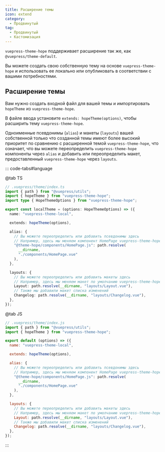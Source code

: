 ```yaml
---
title: Расширение темы
icon: extend
category:
  - Продвинутый
tag:
  - Продвинутый
  - Кастомизация
---
```


`vuepress-theme-hope` поддерживает расширение так же, как `@vuepress/theme-default`.

Вы можете создать свою собственную тему на основе `vuepress-theme-hope` и использовать ее локально или опубликовать в соответствии с вашими потребностями.

## Расширение темы

Вам нужно создать входной файл для вашей темы и импортировать `hopeTheme` из `vuepress-theme-hope`.

В файле ввода установите `extends: hopeTheme(options)`, чтобы расширить тему `vuepress-theme-hope`.

Одноименные псевдонимы (`alias`) и макеты (`layouts`) вашей собственной только что созданной темы имеют более высокий приоритет по сравнению с расширенной темой `vuepress-theme-hope`, что означает, что вы можете переопределить `vuepress-theme-hope` компоненты через `alias` и добавить или переопределить макет, предоставленный `vuepress-theme-hope` через `layouts`.

::: code-tabs#language

@tab TS

```ts
// .vuepress/theme/index.ts
import { path } from "@vuepress/utils";
import { hopeTheme } from "vuepress-theme-hope";
import type { HopeThemeOptions } from "vuepress-theme-hope";

export const localTheme = (options: HopeThemeOptions) => ({
  name: "vuepress-theme-local",

  extends: hopeTheme(options),

  alias: {
    // Вы можете переопределить или добавить псевдонимы здесь
    // Например, здесь мы меняем компонент HomePage vuepress-theme-hope на component/HomePage.vue под нашей собственной темой
    "@theme-hope/components/HomePage.js": path.resolve(
      __dirname,
      "./components/HomePage.vue"
    ),
  },

  layouts: {
    // Вы можете переопределить или добавить макеты здесь
    // Например, здесь мы меняем макет по умолчанию vuepress-theme-hope на layouts/Layout.vue под нашу собственную тему
    Layout: path.resolve(__dirname, "layouts/Layout.vue"),
    // Также мы добавили макет списка изменений
    Changelog: path.resolve(__dirname, "layouts/Changelog.vue"),
  },
});
```

@tab JS

```js
// .vuepress/theme/index.js
import { path } from "@vuepress/utils";
import { hopeTheme } from "vuepress-theme-hope";

export default (options) => ({
  name: "vuepress-theme-local",

  extends: hopeTheme(options),

  alias: {
    // Вы можете переопределить или добавить псевдонимы здесь
    // Например, здесь мы меняем компонент HomePage vuepress-theme-hope на component/HomePage.vue под нашей собственной темой
    "@theme-hope/components/HomePage.js": path.resolve(
      __dirname,
      "./components/HomePage.vue"
    ),
  },

  layouts: {
    // Вы можете переопределить или добавить макеты здесь
    // Например, здесь мы меняем макет по умолчанию vuepress-theme-hope на layouts/Layout.vue под нашу собственную тему
    Layout: path.resolve(__dirname, "layouts/Layout.vue"),
    // Также мы добавили макет списка изменений
    Changelog: path.resolve(__dirname, "layouts/Changelog.vue"),
  },
});
```

:::
